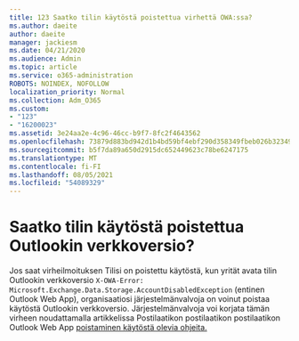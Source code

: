 ```yaml
---
title: 123 Saatko tilin käytöstä poistettua virhettä OWA:ssa?
ms.author: daeite
author: daeite
manager: jackiesm
ms.date: 04/21/2020
ms.audience: Admin
ms.topic: article
ms.service: o365-administration
ROBOTS: NOINDEX, NOFOLLOW
localization_priority: Normal
ms.collection: Adm_O365
ms.custom:
- "123"
- "16200023"
ms.assetid: 3e24aa2e-4c96-46cc-b9f7-8fc2f4643562
ms.openlocfilehash: 73879d883bd942d1b4bd59bf4ebf290d358349fbeb026b3234934319014d21af
ms.sourcegitcommit: b5f7da89a650d2915dc652449623c78be6247175
ms.translationtype: MT
ms.contentlocale: fi-FI
ms.lasthandoff: 08/05/2021
ms.locfileid: "54089329"
---
```

# <a name="getting-an-account-disabled-error-in-outlook-on-the-web"></a>Saatko tilin käytöstä poistettua Outlookin verkkoversio?

Jos saat virheilmoituksen Tilisi on poistettu käytöstä, kun yrität avata tilin Outlookin verkkoversio  `X-OWA-Error: Microsoft.Exchange.Data.Storage.AccountDisabledException` (entinen Outlook Web App), organisaatiosi järjestelmänvalvoja on voinut poistaa käytöstä Outlookin verkkoversio. Järjestelmänvalvoja voi korjata tämän virheen noudattamalla artikkelissa Postilaatikon postilaatikon postilaatikon Outlook Web App [poistaminen käytöstä olevia ohjeita.](https://technet.microsoft.com/library/bb124124%28v=exchg.150%29.aspx)